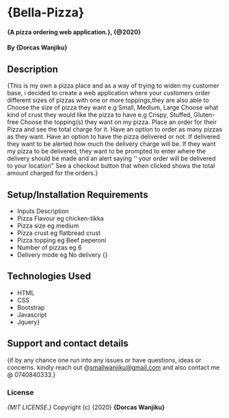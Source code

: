 # {Bella-Pizza}
#### {A pizza ordering web application.}, {@2020}
#### By **{Dorcas Wanjiku}**
## Description
{This is my  own a pizza place and as a way of trying to widen my customer base, i decided to create a web application where your customers order different sizes of pizzas with one or more toppings,they are also able to Choose the size of pizza they want e.g Small, Medium, Large
Choose what kind of crust they would like the pizza to have e.g Crispy, Stuffed, Gluten-free
Choose the topping(s) they want on my pizza.
Place an order for their Pizza and see the total charge for it.
Have an option to order as many pizzas as they want.
Have an option to have the pizza delivered or not.  If delivered they want to be alerted how much the delivery charge will be.
If they want my pizza to be delivered, they want to be prompted to enter where the delivery should be made and an alert saying '' your order will be delivered to your location"
See a checkout button that when clicked shows the total amount charged for the orders.}
## Setup/Installation Requirements
* Inputs	Description
* Pizza Flavour	eg chicken-tikka
* Pizza size	eg medium
* Pizza crust	eg flatbread crust
* Pizza topping	eg Beef peperoni
* Number of pizzas	eg 6
* Delivery mode	eg No delivery
{}
## Technologies Used
* HTML
* CSS
* Bootstrap
* Javascript
* Jquery}

## Support and contact details
{if by any chance one  run into any issues or have questions, ideas or concerns.
kindly reach out @smallwanjiku@gmail.com and also contact me @ 0740840333.}
### License
*{MIT LICENSE.}*
Copyright (c) {2020} **{Dorcas Wanjiku}**